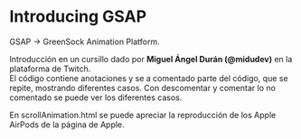 # Introducing GSAP  
GSAP ->  GreenSock Animation Platform.

Introducción en un cursillo dado por __Miguel Ángel Durán (@midudev)__ en la plataforma de Twitch.   
El código contiene anotaciones y se a comentado parte del código, que se repite, mostrando diferentes casos. Con descomentar y comentar lo no comentado se puede ver los diferentes casos.   
   
En scrollAnimation.html se puede apreciar la reproducción de los Apple AirPods de la página de Apple.   
